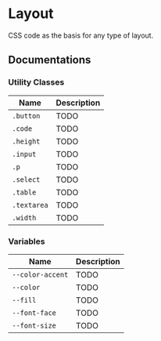 Layout
======

CSS code as the basis for any type of layout.

Documentations
--------------

### Utility Classes

Name | Description
---- | -----------
`.button` | TODO
`.code` | TODO
`.height` | TODO
`.input` | TODO
`.p` | TODO
`.select` | TODO
`.table` | TODO
`.textarea` | TODO
`.width` | TODO

### Variables

Name | Description
---- | -----------
`--color-accent` | TODO
`--color` | TODO
`--fill` | TODO
`--font-face` | TODO
`--font-size` | TODO